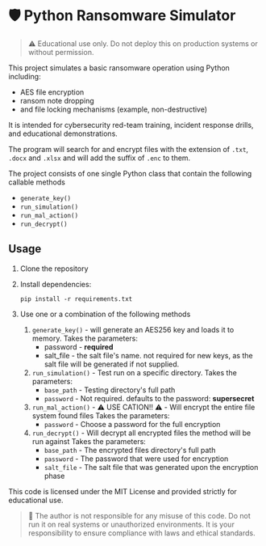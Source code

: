 # 🛡️ Python Ransomware Simulator

> ⚠️ Educational use only. Do not deploy this on production systems or without permission.

This project simulates a basic ransomware operation using Python including:
* AES file encryption
* ransom note dropping
* and file locking mechanisms (example, non-destructive)

It is intended for cybersecurity red-team training, incident response drills, and educational demonstrations.

The program will search for and encrypt files with the extension of `.txt`, `.docx` and `.xlsx` and will add the suffix of `.enc` to them.

The project consists of one single Python class that contain the following callable methods
* `generate_key()`
* `run_simulation()`
* `run_mal_action()`
* `run_decrypt()`

## Usage
1. Clone the repository
2. Install dependencies:
    
   `pip install -r requirements.txt`

3. Use one or a combination of the following methods
   1. `generate_key()` - will generate an AES256 key and loads it to memory.
      Takes the parameters:
      * password - **required**
      * salt_file - the salt file's name. not required for new keys, as the salt file will be generated if not supplied.
   2. `run_simulation()` - Test run on a specific directory.
      Takes the parameters:
      * `base_path` - Testing directory's full path
      * `password` - Not required. defaults to the password: **supersecret**
   3. `run_mal_action()` - ⚠️ USE CATION!! ⚠️ - Will encrypt the entire file system found files
      Takes the parameters:
      * `password` - Choose a password for the full encryption 
   4. `run_decrypt()` - Will decrypt all encrypted files the method will be run against
      Takes the parameters:
      * `base_path` - The encrypted files directory's full path
      * `password` - The password that were used for encryption
      * `salt_file` - The salt file that was generated upon the encryption phase

This code is licensed under the MIT License and provided strictly for educational use.

> 🛑 The author is not responsible for any misuse of this code. Do not run it on real systems or unauthorized environments. It is your responsibility to ensure compliance with laws and ethical standards.